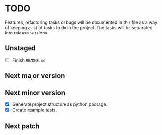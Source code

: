 # TODO

Features, refactoring tasks or bugs will be documented in this file as a way of keeping a list of tasks to do in the project. The tasks will be separated into release versions.

## Unstaged

- [ ] Finish `README.md`

## Next major version

## Next minor version

- [X] Generate project structure as python package.
- [X] Create example tests.

## Next patch